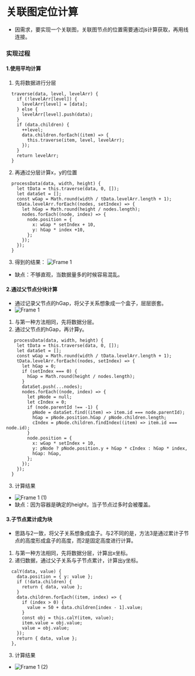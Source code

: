 # 关联图定位计算
- 因需求，要实现一个关联图，关联图节点的位置需要通过js计算获取，再用线连接。
### 实现过程
#### 1.使用平均计算
1. 先将数据进行分层
  ```
    traverse(data, level, levelArr) {
      if (!levelArr[level]) {
        levelArr[level] = [data];
      } else {
        levelArr[level].push(data);
      }
      if (data.children) {
        ++level;
        data.children.forEach((item) => {
          this.traverse(item, level, levelArr);
        });
      }
      return levelArr;
    }
  ```
2. 再通过分层计算x，y的位置
  ```
    processData(data, width, height) {
      let tData = this.traverse(data, 0, []);
      let dataSet = [];
      const wGap = Math.round(width / tData.levelArr.length + 1);
      tData.levelArr.forEach((nodes, setIndex) => {
        let hGap = Math.round(height / nodes.length);
        nodes.forEach((node, index) => {
          node.position = {
            x: wGap * setIndex + 10,
            y: hGap * index +10,
          };
        });
      });
    }
  ```
3. 得到的结果：
![Frame 1](https://user-images.githubusercontent.com/53132020/129502142-65a1267b-970f-42cf-accd-912411eb04d5.png)

- 缺点：不够直观，当数据量多的时候容易混乱。

#### 2.通过父节点分块计算
- 通过记录父节点的hGap，将父子关系想象成一个盒子，层层嵌套。
- ![Frame 1](https://user-images.githubusercontent.com/53132020/129333890-10b651b4-4f71-43a9-89b0-3040e28a8383.png)
1. 与第一种方法相同，先将数据分层。
2. 通过父节点的hGap，再计算y。
  ```
     processData(data, width, height) {
      let tData = this.traverse(data, 0, []);
      let dataSet = [];
      const wGap = Math.round(width / tData.levelArr.length + 1);
      tData.levelArr.forEach((nodes, setIndex) => {
        let hGap = 0;
        if (setIndex === 0) {
          hGap = Math.round(height / nodes.length);
        }
        dataSet.push(...nodes);
        nodes.forEach((node, index) => {
          let pNode = null;
          let cIndex = 0;
          if (node.parentId !== -1) {
            pNode = dataSet.find((item) => item.id === node.parentId);
            hGap = pNode.position.hGap / pNode.children.length;
            cIndex = pNode.children.findIndex((item) => item.id === node.id);
          }
          node.position = {
            x: wGap * setIndex + 10,
            y: pNode ? pNode.position.y + hGap * cIndex : hGap * index,
            hGap: hGap,
          };
        });
      });
    }
  ```
3. 计算结果
- ![Frame 1 (1)](https://user-images.githubusercontent.com/53132020/129335156-650f2b73-4683-4da3-b45f-b89f264e6e79.png)
- 缺点：因为容器是确定的height，当子节点过多时会被覆盖。

#### 3.子节点累计成为块
- 思路与2一致，将父子关系想象成盒子。与2不同的是，方法3是通过累计子节点的高度形成盒子的高度，而2是固定高度进行计算。
1. 与第一种方法相同，先将数据分层，计算出x坐标。
2. 递归数据，通过父子关系与子节点累计，计算出y坐标。
  ```
    calY(data, value) {
      data.position = { y: value };
      if (!data.children) {
        return { data, value };
      }
      data.children.forEach((item, index) => {
        if (index > 0) {
          value = 50 + data.children[index - 1].value;
        }
        const obj = this.calY(item, value);
        item.value = obj.value;
        value = obj.value;
      });
      return { data, value };
    },
  ```
3. 计算结果
- ![Frame 1 (2)](https://user-images.githubusercontent.com/53132020/129538757-cd130cd6-4d88-40cc-9360-6a9438c85f2f.png)

